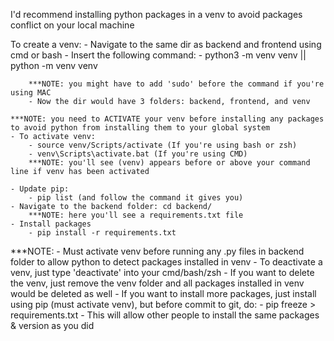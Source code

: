 I'd recommend installing python packages in a venv to avoid packages conflict on your local machine

To create a venv:
    - Navigate to the same dir as backend and frontend using cmd or bash
    - Insert the following command:
        - python3 -m venv venv || python -m venv venv

        ***NOTE: you might have to add 'sudo' before the command if you're using MAC
        - Now the dir would have 3 folders: backend, frontend, and venv

    ***NOTE: you need to ACTIVATE your venv before installing any packages to avoid python from installing them to your global system
    - To activate venv:
        - source venv/Scripts/activate (If you're using bash or zsh)
        - venv\Scripts\activate.bat (If you're using CMD)
        ***NOTE: you'll see (venv) appears before or above your command line if venv has been activated
    
    - Update pip:
        - pip list (and follow the command it gives you)
    - Navigate to the backend folder: cd backend/
        ***NOTE: here you'll see a requirements.txt file
    - Install packages
        - pip install -r requirements.txt

***NOTE:
    - Must activate venv before running any .py files in backend folder to allow python to detect packages installed in venv
    - To deactivate a venv, just type 'deactivate' into your cmd/bash/zsh
    - If you want to delete the venv, just remove the venv folder and all packages installed in venv would be deleted as well 
    - If you want to install more packages, just install using pip (must activate venv), but before commit to git, do:
        - pip freeze > requirements.txt 
        - This will allow other people to install the same packages & version as you did

